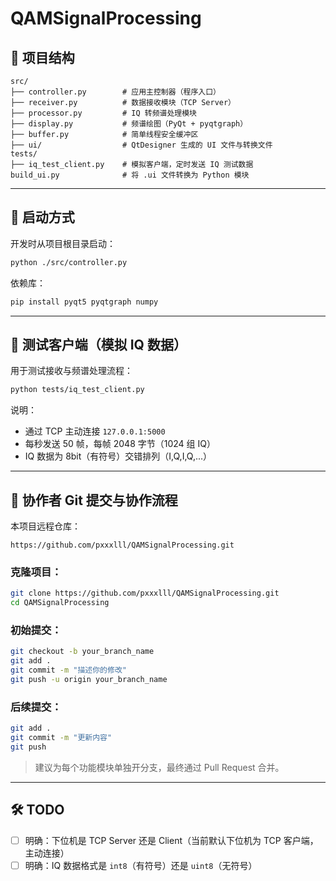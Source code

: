 # QAMSignalProcessing

## 📆 项目结构

```
src/
├── controller.py        # 应用主控制器（程序入口）
├── receiver.py          # 数据接收模块（TCP Server）
├── processor.py         # IQ 转频谱处理模块
├── display.py           # 频谱绘图（PyQt + pyqtgraph）
├── buffer.py            # 简单线程安全缓冲区
├── ui/                  # QtDesigner 生成的 UI 文件与转换文件
tests/
├── iq_test_client.py    # 模拟客户端，定时发送 IQ 测试数据
build_ui.py              # 将 .ui 文件转换为 Python 模块
```

---

## 🚀 启动方式

开发时从项目根目录启动：

```bash
python ./src/controller.py
```

依赖库：

```bash
pip install pyqt5 pyqtgraph numpy
```

---

## 🥪 测试客户端（模拟 IQ 数据）

用于测试接收与频谱处理流程：

```bash
python tests/iq_test_client.py
```

说明：

* 通过 TCP 主动连接 `127.0.0.1:5000`
* 每秒发送 50 帧，每帧 2048 字节（1024 组 IQ）
* IQ 数据为 8bit（有符号）交错排列（I,Q,I,Q,...）

---

## 👥 协作者 Git 提交与协作流程

本项目远程仓库：

```
https://github.com/pxxxlll/QAMSignalProcessing.git
```

### 克隆项目：

```bash
git clone https://github.com/pxxxlll/QAMSignalProcessing.git
cd QAMSignalProcessing
```

### 初始提交：

```bash
git checkout -b your_branch_name
git add .
git commit -m "描述你的修改"
git push -u origin your_branch_name
```

### 后续提交：

```bash
git add .
git commit -m "更新内容"
git push
```

> 建议为每个功能模块单独开分支，最终通过 Pull Request 合并。

---

## 🛠️ TODO

* [ ] 明确：下位机是 TCP Server 还是 Client（当前默认下位机为 TCP 客户端，主动连接）
* [ ] 明确：IQ 数据格式是 `int8`（有符号）还是 `uint8`（无符号）

```
```
